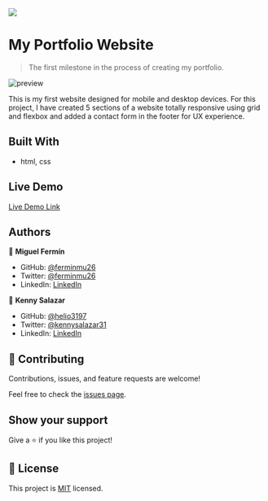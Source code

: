 ![](https://img.shields.io/badge/Microverse-blueviolet)

# My Portfolio Website

> The first milestone in the process of creating my portfolio.


![preview](./icons/Animation.gif)

This is my first website designed for mobile and desktop devices. For this project, I have created 5 sections of a website totally responsive using grid and flexbox and added a contact form in the footer for UX experience.






## Built With

- html, css


## Live Demo

[Live Demo Link](https://ferminmu26.github.io/Project-1/)

## Authors

👤 **Miguel Fermín**

- GitHub: [@ferminmu26](https://github.com/ferminmu26)
- Twitter: [@ferminmu26](https://twitter.com/ferminmu26)
- LinkedIn: [LinkedIn](https://linkedin.com/in/mejfa)

👤 **Kenny Salazar**

- GitHub: [@helio3197](https://github.com/helio3197)
- Twitter: [@kennysalazar31](https://twitter.com/kennysalazar31)
- LinkedIn: [LinkedIn](https://linkedin.com/in/kenny-salazar-1a1687110)

## 🤝 Contributing

Contributions, issues, and feature requests are welcome!

Feel free to check the [issues page](../../issues/).

## Show your support

Give a ⭐️ if you like this project!

## 📝 License

This project is [MIT](./MIT.md) licensed.
